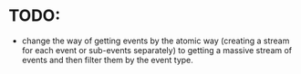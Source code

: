 # TODO:

- change the way of getting events by the atomic way (creating a stream for each event or sub-events separately) to getting a massive stream of events and then filter them by the event type.
